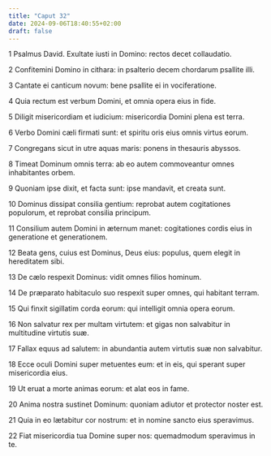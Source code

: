 ```yaml
---
title: "Caput 32"
date: 2024-09-06T18:40:55+02:00
draft: false
---
```




1 Psalmus David. Exultate iusti in Domino: rectos decet collaudatio.

2 Confitemini Domino in cithara: in psalterio decem chordarum psallite illi.

3 Cantate ei canticum novum: bene psallite ei in vociferatione.

4 Quia rectum est verbum Domini, et omnia opera eius in fide.

5 Diligit misericordiam et iudicium: misericordia Domini plena est terra.

6 Verbo Domini cæli firmati sunt: et spiritu oris eius omnis virtus eorum.

7 Congregans sicut in utre aquas maris: ponens in thesauris abyssos.

8 Timeat Dominum omnis terra: ab eo autem commoveantur omnes inhabitantes orbem.

9 Quoniam ipse dixit, et facta sunt: ipse mandavit, et creata sunt.

10 Dominus dissipat consilia gentium: reprobat autem cogitationes populorum, et reprobat consilia principum.

11 Consilium autem Domini in æternum manet: cogitationes cordis eius in generatione et generationem.

12 Beata gens, cuius est Dominus, Deus eius: populus, quem elegit in hereditatem sibi.

13 De cælo respexit Dominus: vidit omnes filios hominum.

14 De præparato habitaculo suo respexit super omnes, qui habitant terram.

15 Qui finxit sigillatim corda eorum: qui intelligit omnia opera eorum.

16 Non salvatur rex per multam virtutem: et gigas non salvabitur in multitudine virtutis suæ.

17 Fallax equus ad salutem: in abundantia autem virtutis suæ non salvabitur.

18 Ecce oculi Domini super metuentes eum: et in eis, qui sperant super misericordia eius.

19 Ut eruat a morte animas eorum: et alat eos in fame.

20 Anima nostra sustinet Dominum: quoniam adiutor et protector noster est.

21 Quia in eo lætabitur cor nostrum: et in nomine sancto eius speravimus.

22 Fiat misericordia tua Domine super nos: quemadmodum speravimus in te.

